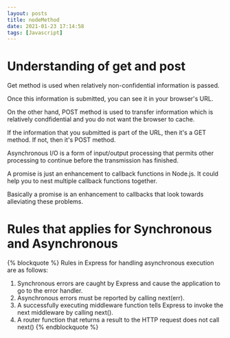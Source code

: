 ```yaml
---
layout: posts
title: nodeMethod
date: 2021-01-23 17:14:58
tags: [Javascript]
---
```

# Understanding of get and post

Get method is used when relatively non-confidential information is passed. 

Once this information is submitted, you can see it in your browser's URL. 

On the other hand, POST method is used to transfer information which is relatively condfidential and you do not want the browser to cache. 

If the information that you submitted is part of the URL, then it's a GET method. If not, then it's POST method. 


Asynchronous I/O is a form of input/output processing that permits other processing to continue before the transmission has finished.

A promise is just an enhancement to callback functions in Node.js. It could help you to nest multiple callback functions together.

Basically a promise is an enhancement to callbacks that look towards alleviating these problems. 

# Rules that applies for Synchronous and Asynchronous
{% blockquote %}
Rules in Express for handling asynchronous execution are as follows:
1) Synchronous errors are caught by Express and cause the application to go to the error handler.
2) Asynchronous errors must be reported by calling next(err).
3) A successfully executing middleware function tells Express to invoke the next middleware by calling next().
4) A router function that returns a result to the HTTP request does not call next()
{% endblockquote %}
